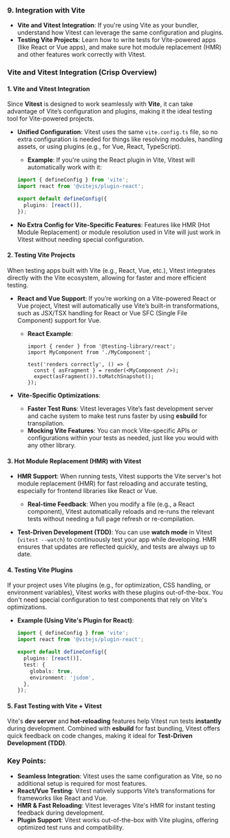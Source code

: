
### 9. **Integration with Vite**

- **Vite and Vitest Integration**: If you're using Vite as your bundler, understand how Vitest can leverage the same configuration and plugins.
- **Testing Vite Projects**: Learn how to write tests for Vite-powered apps (like React or Vue apps), and make sure hot module replacement (HMR) and other features work correctly with Vitest.


### **Vite and Vitest Integration (Crisp Overview)**

#### **1. Vite and Vitest Integration**

Since **Vitest** is designed to work seamlessly with **Vite**, it can take advantage of Vite’s configuration and plugins, making it the ideal testing tool for Vite-powered projects.

- **Unified Configuration**: Vitest uses the same `vite.config.ts` file, so no extra configuration is needed for things like resolving modules, handling assets, or using plugins (e.g., for Vue, React, TypeScript).
    
    - **Example**: If you're using the React plugin in Vite, Vitest will automatically work with it:
    
    ```ts
    import { defineConfig } from 'vite';
    import react from '@vitejs/plugin-react';
    
    export default defineConfig({
      plugins: [react()],
    });
    ```
    
- **No Extra Config for Vite-Specific Features**: Features like HMR (Hot Module Replacement) or module resolution used in Vite will just work in Vitest without needing special configuration.
    

#### **2. Testing Vite Projects**

When testing apps built with Vite (e.g., React, Vue, etc.), Vitest integrates directly with the Vite ecosystem, allowing for faster and more efficient testing.

- **React and Vue Support**: If you’re working on a Vite-powered React or Vue project, Vitest will automatically use Vite’s built-in transformations, such as JSX/TSX handling for React or Vue SFC (Single File Component) support for Vue.
    
    - **React Example**:
        
        ```tsx
        import { render } from '@testing-library/react';
        import MyComponent from './MyComponent';
        
        test('renders correctly', () => {
          const { asFragment } = render(<MyComponent />);
          expect(asFragment()).toMatchSnapshot();
        });
        ```
        
- **Vite-Specific Optimizations**:
    
    - **Faster Test Runs**: Vitest leverages Vite’s fast development server and cache system to make test runs faster by using **esbuild** for transpilation.
    - **Mocking Vite Features**: You can mock Vite-specific APIs or configurations within your tests as needed, just like you would with any other library.

#### **3. Hot Module Replacement (HMR) with Vitest**

- **HMR Support**: When running tests, Vitest supports the Vite server's hot module replacement (HMR) for fast reloading and accurate testing, especially for frontend libraries like React or Vue.
    
    - **Real-time Feedback**: When you modify a file (e.g., a React component), Vitest automatically reloads and re-runs the relevant tests without needing a full page refresh or re-compilation.
- **Test-Driven Development (TDD)**: You can use **watch mode** in Vitest (`vitest --watch`) to continuously test your app while developing. HMR ensures that updates are reflected quickly, and tests are always up to date.
    

#### **4. Testing Vite Plugins**

If your project uses Vite plugins (e.g., for optimization, CSS handling, or environment variables), Vitest works with these plugins out-of-the-box. You don't need special configuration to test components that rely on Vite's optimizations.

- **Example (Using Vite's Plugin for React)**:
    
    ```ts
    import { defineConfig } from 'vite';
    import react from '@vitejs/plugin-react';
    
    export default defineConfig({
      plugins: [react()],
      test: {
        globals: true,
        environment: 'jsdom',
      },
    });
    ```
    

#### **5. Fast Testing with Vite + Vitest**

Vite's **dev server** and **hot-reloading** features help Vitest run tests **instantly** during development. Combined with **esbuild** for fast bundling, Vitest offers quick feedback on code changes, making it ideal for **Test-Driven Development (TDD)**.

### **Key Points**:

- **Seamless Integration**: Vitest uses the same configuration as Vite, so no additional setup is required for most features.
- **React/Vue Testing**: Vitest natively supports Vite’s transformations for frameworks like React and Vue.
- **HMR & Fast Reloading**: Vitest leverages Vite's HMR for instant testing feedback during development.
- **Plugin Support**: Vitest works out-of-the-box with Vite plugins, offering optimized test runs and compatibility.

